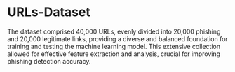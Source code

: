 # URLs-Dataset
The dataset comprised 40,000 URLs, evenly divided into 20,000 phishing and 20,000 legitimate links, providing a diverse and balanced foundation for training and testing the machine learning model. This extensive collection allowed for effective feature extraction and analysis, crucial for improving phishing detection accuracy.
